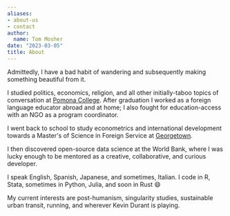 ```yaml
---
aliases:
- about-us
- contact
author:
  name: Tom Mosher
date: "2023-03-05"
title: About
---
```


Admittedly, I have a bad habit of wandering and subsequently making something beautiful from it.

I studied politics, economics, religion, and all other initially-taboo topics of conversation at [Pomona College](pomona.edu "47"). After graduation I worked as a foreign language educator abroad and at home; I also fought for education-access with an NGO as a program coordinator.

I went back to school to study econometrics and international development towards a Master's of Science in Foreign Service at [Georgetown](https://msfs.georgetown.edu/).

I then discovered open-source data science at the World Bank, where I was lucky enough to be mentored as a creative, collaborative, and curious developer.

I speak English, Spanish, Japanese, and sometimes, Italian. I code in R, Stata, sometimes in Python, Julia, and soon in Rust 😄

My current interests are post-humanism, singularity studies, sustainable urban transit, running, and wherever Kevin Durant is playing.
